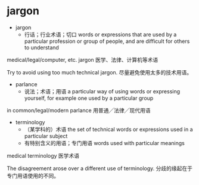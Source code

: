 # jargon

- jargon
  - 行话；行业术语；切口 words or expressions that are used by a particular profession or group of people, and are difficult for others to understand

medical/legal/computer, etc. jargon
医学、法律、计算机等术语

Try to avoid using too much technical jargon.
尽量避免使用太多的技术用语。

- parlance
  - 说法；术语；用语 a particular way of using words or expressing yourself, for example one used by a particular group

in common/legal/modern parlance
用普通╱法律╱现代用语

- terminology
  - （某学科的）术语 the set of technical words or expressions used in a particular subject
  - 有特别含义的用语；专门用语 words used with particular meanings

medical terminology
医学术语

The disagreement arose over a different use of terminology.
分歧的缘起在于专门用语使用的不同。





